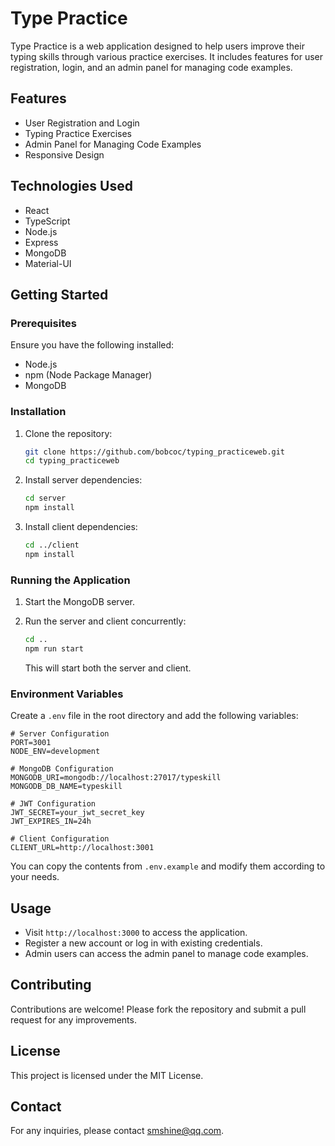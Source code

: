 # Type Practice

Type Practice is a web application designed to help users improve their typing skills through various practice exercises. It includes features for user registration, login, and an admin panel for managing code examples.

## Features

- User Registration and Login
- Typing Practice Exercises
- Admin Panel for Managing Code Examples
- Responsive Design

## Technologies Used

- React
- TypeScript
- Node.js
- Express
- MongoDB
- Material-UI

## Getting Started

### Prerequisites

Ensure you have the following installed:

- Node.js
- npm (Node Package Manager)
- MongoDB

### Installation

1. Clone the repository:

   ```bash
   git clone https://github.com/bobcoc/typing_practiceweb.git
   cd typing_practiceweb
   ```

2. Install server dependencies:

   ```bash
   cd server
   npm install
   ```

3. Install client dependencies:

   ```bash
   cd ../client
   npm install
   ```

### Running the Application

1. Start the MongoDB server.

2. Run the server and client concurrently:

   ```bash
   cd ..
   npm run start
   ```

   This will start both the server and client.

### Environment Variables

Create a `.env` file in the root directory and add the following variables:

```plaintext
# Server Configuration
PORT=3001
NODE_ENV=development

# MongoDB Configuration
MONGODB_URI=mongodb://localhost:27017/typeskill
MONGODB_DB_NAME=typeskill

# JWT Configuration
JWT_SECRET=your_jwt_secret_key
JWT_EXPIRES_IN=24h

# Client Configuration
CLIENT_URL=http://localhost:3001
```

You can copy the contents from `.env.example` and modify them according to your needs.

## Usage

- Visit `http://localhost:3000` to access the application.
- Register a new account or log in with existing credentials.
- Admin users can access the admin panel to manage code examples.

## Contributing

Contributions are welcome! Please fork the repository and submit a pull request for any improvements.

## License

This project is licensed under the MIT License.

## Contact

For any inquiries, please contact [smshine@qq.com](mailto:smshine@qq.com).

